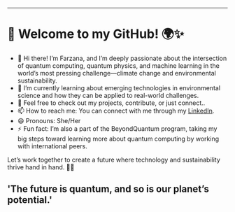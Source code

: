 
---

# 👋 Welcome to my GitHub! 🌍✨

- 👀 Hi there! I’m Farzana, and I’m deeply passionate about the intersection of quantum computing, quantum physics, and machine learning in the world’s most pressing challenge—climate change and environmental sustainability. 
- 🌱 I’m currently learning about emerging technologies in environmental science and how they can be applied to real-world challenges.  
- 💞️ Feel free to check out my projects, contribute, or just connect..  
- 📫 How to reach me: You can connect with me through my [LinkedIn](https://www.linkedin.com/in/farzana-abdulzada-5382a7295/).
- 😄 Pronouns: She/Her  
- ⚡ Fun fact: I’m also a part of the BeyondQuantum program, taking my big steps toward learning more about quantum computing by working with international peers.

Let’s work together to create a future where technology and sustainability thrive hand in hand. 🌿💡

'The future is quantum, and so is our planet’s potential.'
---
